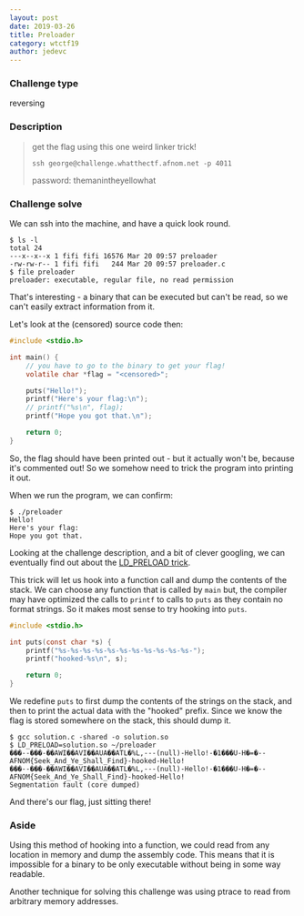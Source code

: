 ```yaml
---
layout: post
date: 2019-03-26
title: Preloader
category: wtctf19
author: jedevc
---
```


### Challenge type

reversing

### Description

> get the flag using this one weird linker trick!
> ```
> ssh george@challenge.whatthectf.afnom.net -p 4011
> ```
> password: themanintheyellowhat

### Challenge solve

We can ssh into the machine, and have a quick look round.

```
$ ls -l
total 24
---x--x--x 1 fifi fifi 16576 Mar 20 09:57 preloader
-rw-rw-r-- 1 fifi fifi   244 Mar 20 09:57 preloader.c
$ file preloader
preloader: executable, regular file, no read permission
```

That's interesting - a binary that can be executed but can't be read, so we
can't easily extract information from it.

Let's look at the (censored) source code then:

```c
#include <stdio.h>

int main() {
	// you have to go to the binary to get your flag!
	volatile char *flag = "<censored>";

	puts("Hello!");
	printf("Here's your flag:\n");
	// printf("%s\n", flag);
	printf("Hope you got that.\n");

	return 0;
}
```

So, the flag should have been printed out - but it actually won't be, because
it's commented out! So we somehow need to trick the program into printing it
out.

When we run the program, we can confirm:

```
$ ./preloader
Hello!
Here's your flag:
Hope you got that.
```

Looking at the challenge description, and a bit of clever googling, we can
eventually find out about the [LD_PRELOAD
trick](https://stackoverflow.com/questions/426230/what-is-the-ld-preload-trick).

This trick will let us hook into a function call and dump the contents of the
stack. We can choose any function that is called by `main` but, the compiler may
have optimized the calls to `printf` to calls to `puts` as they contain no
format strings. So it makes most sense to try hooking into `puts`.

```c
#include <stdio.h>

int puts(const char *s) {
	printf("%s-%s-%s-%s-%s-%s-%s-%s-%s-%s-%s-");
	printf("hooked-%s\n", s);

	return 0;
}
```

We redefine `puts` to first dump the contents of the strings on the stack, and
then to print the actual data with the "hooked" prefix. Since we know the flag
is stored somewhere on the stack, this should dump it.

```
$ gcc solution.c -shared -o solution.so
$ LD_PRELOAD=solution.so ~/preloader
���--���-��AWI��AVI��AUA��ATL�%L,---(null)-Hello!-�1���U-H�=�--AFNOM{Seek_And_Ye_Shall_Find}-hooked-Hello!
���--���-��AWI��AVI��AUA��ATL�%L,---(null)-Hello!-�1���U-H�=�--AFNOM{Seek_And_Ye_Shall_Find}-hooked-Hello!
Segmentation fault (core dumped)
```

And there's our flag, just sitting there!

### Aside

Using this method of hooking into a function, we could read from any location in
memory and dump the assembly code. This means that it is impossible for a binary
to be only executable without being in some way readable.

Another technique for solving this challenge was using ptrace to read from
arbitrary memory addresses.
